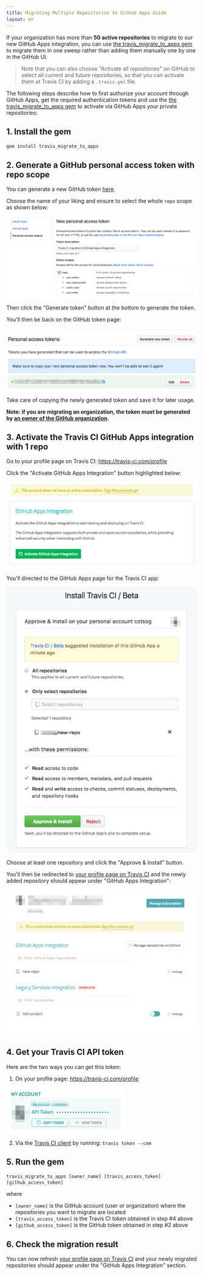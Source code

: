 ```yaml
---
title: Migrating Multiple Repositories to GitHub Apps Guide
layout: en
---
```


If your organization has more than **50 active repositories** to migrate to our new GitHub Apps integration, you can use [the travis_migrate_to_apps gem](https://github.com/travis-ci/travis_migrate_to_apps) to migrate them in one sweep rather than adding them manually one by one in the GitHub UI.

> Note that you can also choose "Activate all repositories" on GitHub to select all current and future repositories, so that you can activate them at Travis CI by adding a `.travis.yml` file.

The following steps describe how to first authorize your account through GitHub Apps, get the required authentication tokens and use the [the travis_migrate_to_apps gem](https://github.com/travis-ci/travis_migrate_to_apps) to activate via GitHub Apps your private repositories:

## 1. Install the gem
```
gem install travis_migrate_to_apps
```

## 2. Generate a GitHub personal access token with repo scope

You can generate a new GitHub token [here](https://github.com/settings/tokens/new).

Choose the name of your liking and ensure to select the whole `repo` scope as shown below:

![GitHub new token page](/images/github-token-new.png)

Then click the "Generate token" button at the bottom to generate the token.

You'll then be back on the GitHub token page:

![GitHub token page](/images/github-token-added.png)

Take care of copying the newly generated token and save it for later usage.

**Note: if you are migrating an organization, the token must be generated by [an owner of the GitHub organization](https://help.github.com/articles/permission-levels-for-an-organization/).**

## 3. Activate the Travis CI GitHub Apps integration with 1 repo

Go to your profile page on Travis CI: https://travis-ci.com/profile

Click the "Activate GitHub Apps Integration" button highlighted below:

![Activate GitHub Apps Integration button](/images/github-apps-button-on-profile-page.png)

You'll directed to the GitHub Apps page for the Travis CI app:

![GitHub Apps page](/images/travis-ci-github-app.png)

Choose at least one repository and click the "Approve & Install" button.

You'll then be redirected to [your profile page on Travis CI](https://travis-ci.com/profile) and the newly added repository should appear under "GitHub Apps Integration":

![Travis CI profile page](/images/travis-ci-profile-with-github-apps-integration.png)

## 4. Get your Travis CI API token

Here are the two ways you can get this token:

1. On your profile page: https://travis-ci.com/profile

![Travis CI token on profile page](/images/travis-ci-token-profile-page.png)

2. Via the [Travis CI client](https://github.com/travis-ci/travis.rb) by running: `travis token --com`

## 5. Run the gem

```
travis_migrate_to_apps [owner_name] [travis_access_token] [github_access_token]
```

where

- `[owner_name]` is the GitHub account (user or organization) where the repositories you want to migrate are located
- `[travis_access_token]` is the Travis CI token obtained in step #4 above
- `[github_access_token]` is the GitHub token obtained in step #2 above

## 6. Check the migration result

You can now refresh [your profile page on Travis CI](https://travis-ci.com/profile) and your newly migrated repositories should appear under the "GitHub Apps Integration" section.
